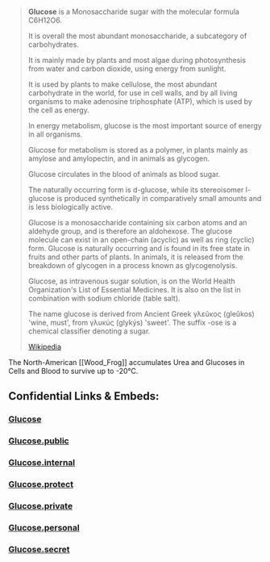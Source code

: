 
> **Glucose** is a Monosaccharide sugar with the molecular formula C6H12O6. 
> 
> It is overall the most abundant monosaccharide, a subcategory of carbohydrates. 
> 
> It is mainly made by plants and most algae during photosynthesis from water and carbon dioxide, 
> using energy from sunlight. 
> 
> It is used by plants to make cellulose, the most abundant carbohydrate in the world, for use in cell walls, 
> and by all living organisms to make adenosine triphosphate (ATP), which is used by the cell as energy.
>
> In energy metabolism, glucose is the most important source of energy in all organisms. 
> 
> Glucose for metabolism is stored as a polymer, in plants mainly as amylose and amylopectin, 
> and in animals as glycogen. 
> 
> Glucose circulates in the blood of animals as blood sugar. 
> 
> The naturally occurring form is d-glucose, 
> while its stereoisomer l-glucose is produced synthetically in comparatively small amounts 
> and is less biologically active. 
> 
> Glucose is a monosaccharide containing six carbon atoms and an aldehyde group, and is therefore an aldohexose. 
> The glucose molecule can exist in an open-chain (acyclic) as well as ring (cyclic) form. 
> Glucose is naturally occurring and is found in its free state in fruits and other parts of plants. 
> In animals, it is released from the breakdown of glycogen in a process known as glycogenolysis.
>
> Glucose, as intravenous sugar solution, is on the World Health Organization's List of Essential Medicines. 
> It is also on the list in combination with sodium chloride (table salt).
>
> The name glucose is derived from Ancient Greek γλεῦκος (gleûkos) 'wine, must', from γλυκύς (glykýs) 'sweet'. 
> The suffix -ose is a chemical classifier denoting a sugar.
>
> [Wikipedia](https://en.wikipedia.org/wiki/Glucose)

The North-American [[Wood_Frog]] accumulates Urea and Glucoses in Cells and Blood to survive up to -20°C. 







## Confidential Links & Embeds: 

### [Glucose](/_Standards/bio/Metabolism/Nutrition/Carbohydrate/Monosaccharide/Glucose.md) 

### [Glucose.public](/_public/bio/Metabolism/Nutrition/Carbohydrate/Monosaccharide/Glucose.public.md) 

### [Glucose.internal](/_internal/bio/Metabolism/Nutrition/Carbohydrate/Monosaccharide/Glucose.internal.md) 

### [Glucose.protect](/_protect/bio/Metabolism/Nutrition/Carbohydrate/Monosaccharide/Glucose.protect.md) 

### [Glucose.private](/_private/bio/Metabolism/Nutrition/Carbohydrate/Monosaccharide/Glucose.private.md) 

### [Glucose.personal](/_personal/bio/Metabolism/Nutrition/Carbohydrate/Monosaccharide/Glucose.personal.md) 

### [Glucose.secret](/_secret/bio/Metabolism/Nutrition/Carbohydrate/Monosaccharide/Glucose.secret.md)

